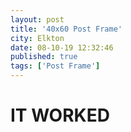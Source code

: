 ```yaml
---
layout: post
title: '40x60 Post Frame'
city: Elkton
date: 08-10-19 12:32:46
published: true
tags: ['Post Frame']
---
```


<h1>IT WORKED</h1>
